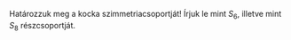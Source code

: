 Határozzuk meg a kocka szimmetriacsoportját! Írjuk le mint $S_6$, illetve mint $S_8$ részcsoportját.